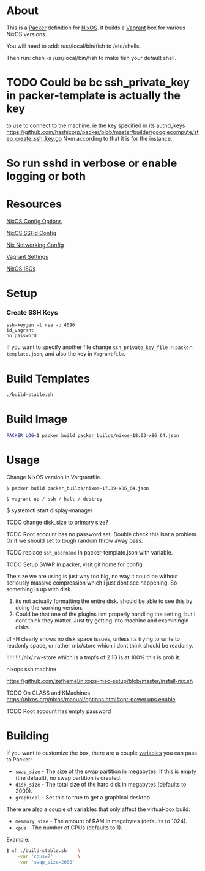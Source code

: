 # About

This is a [Packer](http://packer.io) definition for [NixOS](http://nixos.org). It builds a [Vagrant](http://www.vagrantup.com/) box for various NixOS versions.

You will need to add:
  /usr/local/bin/fish
to /etc/shells.

Then run:
  chsh -s /usr/local/bin/fish
to make fish your default shell.


# TODO Could be bc ssh_private_key in packer-template is actually the key 
to use to connect to the machine. ie the key specified in its authd_keys
https://github.com/hashicorp/packer/blob/master/builder/googlecompute/step_create_ssh_key.go
Nvm according to that it is for the instance.


# So run sshd in verbose or enable logging or both


# Resources

[NixOS Config Options](https://nixos.org/nixos/manual/options.html)

[NixOS SSHd Config](https://github.com/NixOS/nixpkgs/blob/master/nixos/modules/services/networking/ssh/sshd.nix)

[Nix Networking Config](https://github.com/NixOS/nixos/blob/master/modules/tasks/network-interfaces.nix)

[Vagrant Settings](https://www.vagrantup.com/docs/vagrantfile/machine_settings.html)

[NixOS ISOs](https://nixos.org/channels/)

# Setup

### Create SSH Keys

```
ssh-keygen -t rsa -b 4096
id_vagrant
no password
```

If you want to specify another file change `ssh_private_key_file` in `packer-template.json`, and also the key in `Vagrantfile`.

# Build Templates

```bash
./build-stable.sh
```

# Build Image

```bash
PACKER_LOG=1 packer build packer_builds/nixos-18.03-x86_64.json
```

# Usage

Change NixOS version in Vargrantfile.

```
$ packer build packer_builds/nixos-17.09-x86_64.json

$ vagrant up / ssh / halt / destroy
```

$ systemctl start display-manager


TODO change disk_size to primary size?

TODO Root account has no password set.  Double check this isnt a problem.
Or if we should set to tough random throw away pass.

TODO replace `ssh_username` in packer-template.json with variable.


TODO Setup SWAP in packer, visit git home for config


The size we are using is just way too big, no way it could be without seriously massive compression which i just dont see happening. So something is up with disk.
1. its not actually formatting the entire disk.  should be able to see this by doing the working version.
2. Could be that one of the plugins isnt properly handling the setting, but i dont think they matter. 
Just try getting into machine and examiningin disks.

df -H  clearly shows no disk space issues, unless its trying to write to readonly space, or rather /nix/store which i dont think should be readonly.

!!!!!!!!!  /nix/.rw-store which is a tmpfs of 2.1G is at 100% this is prob it.


nixops ssh machine

https://github.com/zefhemel/nixops-mac-setup/blob/master/install-nix.sh


TODO On CLASS and KMachines
https://nixos.org/nixos/manual/options.html#opt-power.ups.enable


TODO Root account has empty password

# Building

If you want to customize the box, there are a couple
[variables](http://www.packer.io/docs/templates/user-variables.html) you can
pass to Packer:

* `swap_size` - The size of the swap partition in megabytes. If this is empty (the
  default), no swap partition is created.
* `disk_size` - The total size of the hard disk in megabytes (defaults
  to 2000).
* `graphical` - Set this to true to get a graphical desktop

There are also a couple of variables that only affect the virtual-box build:

* `memmory_size` - The amount of RAM in megabytes (defaults to 1024).
* `cpus` - The number of CPUs (defaults to 1).

Example:

``` bash
$ sh ./build-stable.sh    \
    -var 'cpus=2'         \
    -var 'swap_size=2000'
```
